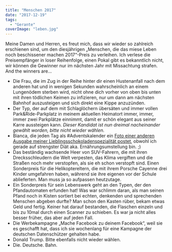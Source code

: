 ```yaml
---
title: "Menschen 2017"
date: "2017-12-19"
tags:
  - "Gerante"
coverImage: "leben.jpg"
---
```


Meine Damen und Herren, es freut mich, dass wir wieder so zahlreich erschienen sind, um den diesjährigen „Menschen, die das miese Leben noch beschissener machen 2017“-Preis zu verleihen. Ich verlese die Preisempfänger in loser Reihenfolge, einen Pokal gibt es bekanntlich nicht, wir können die Gewinner nur im nächsten Jahr mit Missachtung strafen. And the winners are…

- Die Frau, die im Zug in der Reihe hinter dir einen Hustenanfall nach dem anderen hat und in wenigen Sekunden wahrscheinlich an einem Lungenödem sterben wird, nicht ohne dich vorher von oben bis unten mit ihren tödlichen Keimen zu infizieren, nur um dann am nächsten Bahnhof auszusteigen und sich direkt eine Kippe anzuzünden.
- Der Typ, der auf dem mit Schlaglöchern übersäten und immer vollen Park&Ride-Parkplatz in meinem aktuellen Heimatort immer, immer, immer zwei Parkplätze einnimmt, damit er schön elegant aus seiner Karre aussteigen kann. _Dieser Kandidat ist nun dreimal nacheinander gewählt worden, bitte nicht wieder wählen._
- Bianca, die jeden Tag als #Adventskalender ein [Foto einer anderen Ausgabe meiner Lieblingsschokoladenspezialität postet](https://twitter.com/bkastl/status/942671265361465344 "Triggerwarning: Vorsicht Schokolade"), obwohl ich gerade auf strengster Diät aka. Ernährungsumstellung bin. ;)
- Das beständig wachsende Heer von SUV-Fahrern, die mit ihren Drecksschleudern die Welt verpesten, das Klima vergiften und die Straßen noch mehr verstopfen, als sie eh schon verstopft sind. Einen Sonderpreis für die Helikoptereltern, die mit ihrem Porsche Cayenne drei Kinder umgefahren haben, während sie ihre eigenen vor der Schule ablieferten. Man muss ja so aufpassen heutzutage.
- Ein Sonderpreis für sein Lebenswerk geht an den Typen, der den Pfandautomaten erfunden hat! Was war schlimm daran, als man seinen Pfand noch in Kisten sortiert bei echten, denkenden und sprechenden Menschen abgeben durfte? Man schon den Kasten rüber, bekam etwas Geld und fertig. Keiner hat darauf bestanden, die Flaschen einzeln und bis zu 10mal durch einen Scanner zu schieben. Es war ja nicht alles besser früher, das aber auf jeden Fall.
- Die Werbekampagne „Mache Facebook zu deinem Facebook“, weil sie es geschafft hat, dass ich sie wochenlang für eine Kampagne der deutschen Datenschützer gehalten habe.
- Donald Trump. Bitte ebenfalls nicht wieder wählen.
- Die. Deutsche. Bahn.
